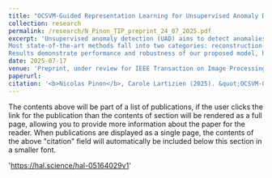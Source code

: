 ```yaml
---
title: "OCSVM-Guided Representation Learning for Unsupervised Anomaly Detection"
collection: research
permalink: /research/N_Pinon_TIP_preprint_24_07_2025.pdf
excerpt: 'Unsupervised anomaly detection (UAD) aims to detect anomalies without labeled data, a necessity in many machine learning applications where anomalous samples are rare or not available.
Most state-of-the-art methods fall into two categories: reconstruction-based approaches, which often reconstruct anomalies too well, and decoupled representation learning with density estimators, which can suffer from suboptimal feature spaces.  While some recent methods attempt to couple feature learning and anomaly detection, they often rely on surrogate objectives, restrict kernel choices, or introduce approximations that limit their expressiveness and robustness. To address this challenge, we propose a novel method that tightly couples representation learning with an analytically solvable One-Class SVM (OCSVM), through a custom loss formulation that directly aligns latent features with the OCSVM decision boundary. The model is evaluated on two tasks: a new benchmark based on MNIST-C, and a challenging brain MRI subtle lesion detection task. Unlike most methods that focus on large, hyperintense lesions at the image level, our approach succeeds to target small, non-hyperintense lesions, while we evaluate voxel-wise metrics, addressing a more clinically relevant scenario. Both experiments evaluate a form of robustness to domain shifts, including corruption types in MNIST-C and scanner/age variations in MRI.
Results demonstrate performance and robustness of our proposed model, highlighting its potential for general UAD and real-world medical imaging applications. The source code is available at https://github.com/Nicolas-Pinon/uad_ocsvm_guided_repr_learning.'
date: 2025-07-17
venue: 'Preprint, under review for IEEE Transaction on Image Processing'
paperurl: 
citation: '<b>Nicolas Pinon</b>, Carole Lartizien (2025). &quot;OCSVM-Guided Representation Learning for Unsupervised Anomaly Detection.&quot; <i>Preprint, submitted to IEEE Transaction on Image Processing</i>.'
---
```


The contents above will be part of a list of publications, if the user clicks the link for the publication than the contents of section will be rendered as a full page, allowing you to provide more information about the paper for the reader. When publications are displayed as a single page, the contents of the above "citation" field will automatically be included below this section in a smaller font.

'https://hal.science/hal-05164029v1'

